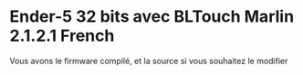 # Ender-5 32 bits avec BLTouch Marlin 2.1.2.1 French

Vous avons le firmware compilé, et la source si vous souhaitez le modifier
